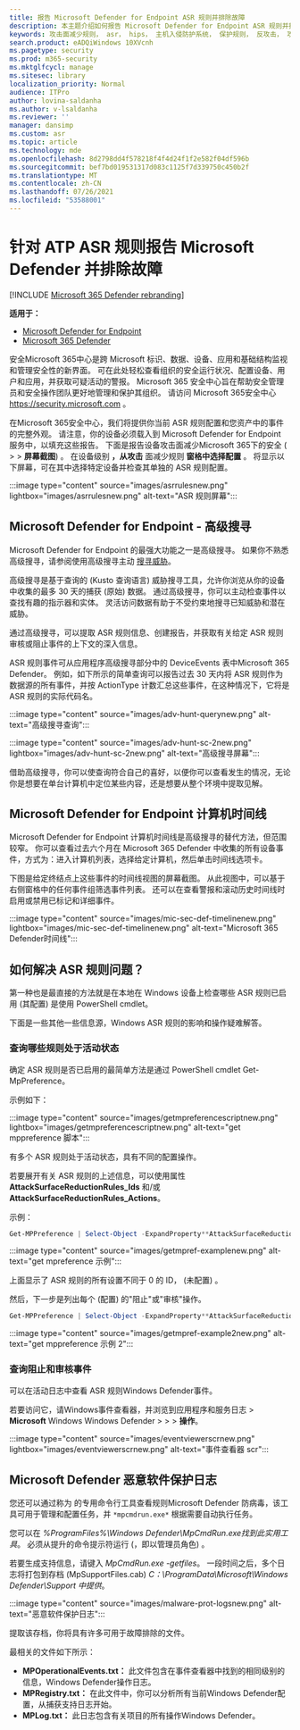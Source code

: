```yaml
---
title: 报告 Microsoft Defender for Endpoint ASR 规则并排除故障
description: 本主题介绍如何报告 Microsoft Defender for Endpoint ASR 规则并排除故障
keywords: 攻击面减少规则， asr， hips， 主机入侵防护系统， 保护规则， 反攻击， 攻击， 感染防护， microsoft defender 终结点
search.product: eADQiWindows 10XVcnh
ms.pagetype: security
ms.prod: m365-security
ms.mktglfcycl: manage
ms.sitesec: library
localization_priority: Normal
audience: ITPro
author: lovina-saldanha
ms.author: v-lsaldanha
ms.reviewer: ''
manager: dansimp
ms.custom: asr
ms.topic: article
ms.technology: mde
ms.openlocfilehash: 8d2798dd4f578218f4f4d24f1f2e582f04df596b
ms.sourcegitcommit: bef7bd019531317d083c1125f7d339750c450b2f
ms.translationtype: MT
ms.contentlocale: zh-CN
ms.lasthandoff: 07/26/2021
ms.locfileid: "53588001"
---
```

# <a name="report-and-troubleshoot-microsoft-defender-for-atp-asr-rules"></a>针对 ATP ASR 规则报告 Microsoft Defender 并排除故障

[!INCLUDE [Microsoft 365 Defender rebranding](../../includes/microsoft-defender.md)]

**适用于：**

- [Microsoft Defender for Endpoint](https://go.microsoft.com/fwlink/?linkid=2154037)
- [Microsoft 365 Defender](https://go.microsoft.com/fwlink/?linkid=2118804)

安全Microsoft 365中心是跨 Microsoft 标识、数据、设备、应用和基础结构监视和管理安全性的新界面。 可在此处轻松查看组织的安全运行状况、配置设备、用户和应用，并获取可疑活动的警报。 Microsoft 365 安全中心旨在帮助安全管理员和安全操作团队更好地管理和保护其组织。 请访问 Microsoft 365安全中心 <https://security.microsoft.com> 。

在Microsoft 365安全中心，我们将提供你当前 ASR 规则配置和您资产中的事件的完整外观。 请注意，你的设备必须载入到 Microsoft Defender for Endpoint 服务中，以填充这些报告。
下面是报告设备攻击面减少Microsoft 365下的安全 ( \>  \> **屏幕截图**) 。 在设备级别 **，从攻击** 面减少规则 **窗格中选择配置** 。 将显示以下屏幕，可在其中选择特定设备并检查其单独的 ASR 规则配置。

:::image type="content" source="images/asrrulesnew.png" lightbox="images/asrrulesnew.png" alt-text="ASR 规则屏幕":::

## <a name="microsoft-defender-for-endpoint---advanced-hunting"></a>Microsoft Defender for Endpoint - 高级搜寻

Microsoft Defender for Endpoint 的最强大功能之一是高级搜寻。 如果你不熟悉高级搜寻，请参阅使用高级搜寻主动 [搜寻威胁](advanced-hunting-overview.md)。

高级搜寻是基于查询的 (Kusto 查询语言) 威胁搜寻工具，允许你浏览从你的设备中收集的最多 30 天的捕获 (原始) 数据。 通过高级搜寻，你可以主动检查事件以查找有趣的指示器和实体。 灵活访问数据有助于不受约束地搜寻已知威胁和潜在威胁。

通过高级搜寻，可以提取 ASR 规则信息、创建报告，并获取有关给定 ASR 规则审核或阻止事件的上下文的深入信息。

ASR 规则事件可从应用程序高级搜寻部分中的 DeviceEvents 表中Microsoft 365 Defender。 例如，如下所示的简单查询可以报告过去 30 天内将 ASR 规则作为数据源的所有事件，并按 ActionType 计数汇总这些事件，在这种情况下，它将是 ASR 规则的实际代码名。

:::image type="content" source="images/adv-hunt-querynew.png" alt-text="高级搜寻查询":::

:::image type="content" source="images/adv-hunt-sc-2new.png" lightbox="images/adv-hunt-sc-2new.png" alt-text="高级搜寻屏幕":::

借助高级搜寻，你可以使查询符合自己的喜好，以便你可以查看发生的情况，无论你是想要在单台计算机中定位某些内容，还是想要从整个环境中提取见解。

## <a name="microsoft-defender-for-endpoint-machine-timeline"></a>Microsoft Defender for Endpoint 计算机时间线

Microsoft Defender for Endpoint 计算机时间线是高级搜寻的替代方法，但范围较窄。 你可以查看过去六个月在 Microsoft 365 Defender 中收集的所有设备事件，方式为：进入计算机列表，选择给定计算机，然后单击时间线选项卡。

下图是给定终结点上这些事件的时间线视图的屏幕截图。  从此视图中，可以基于右侧窗格中的任何事件组筛选事件列表。 还可以在查看警报和滚动历史时间线时启用或禁用已标记和详细事件。

:::image type="content" source="images/mic-sec-def-timelinenew.png" lightbox="images/mic-sec-def-timelinenew.png" alt-text="Microsoft 365 Defender时间线":::

## <a name="how-to-troubleshoot-asr-rules"></a>如何解决 ASR 规则问题？

第一种也是最直接的方法就是在本地在 Windows 设备上检查哪些 ASR 规则已启用 (其配置) 是使用 PowerShell cmdlet。

下面是一些其他一些信息源，Windows ASR 规则的影响和操作疑难解答。

### <a name="querying-which-rules-are-active"></a>查询哪些规则处于活动状态

确定 ASR 规则是否已启用的最简单方法是通过 PowerShell cmdlet Get-MpPreference。

示例如下：

:::image type="content" source="images/getmpreferencescriptnew.png" lightbox="images/getmpreferencescriptnew.png" alt-text="get mppreference 脚本":::

有多个 ASR 规则处于活动状态，具有不同的配置操作。

若要展开有关 ASR 规则的上述信息，可以使用属性 **AttackSurfaceReductionRules_Ids** 和/或 **AttackSurfaceReductionRules_Actions**。

示例：

```powershell
Get-MPPreference | Select-Object -ExpandProperty**AttackSurfaceReductionRules_Ids
```

:::image type="content" source="images/getmpref-examplenew.png" alt-text="get mpreference 示例":::

上面显示了 ASR 规则的所有设置不同于 0 的 ID， (未配置) 。

然后，下一步是列出每个 (配置) 的"阻止"或"审核"操作。

```powershell
Get-MPPreference | Select-Object -ExpandProperty**AttackSurfaceReductionRules_Actions
```

:::image type="content" source="images/getmpref-example2new.png" alt-text="get mppreference 示例 2":::

### <a name="querying-blocking-and-auditing-events"></a>查询阻止和审核事件

可以在活动日志中查看 ASR 规则Windows Defender事件。

若要访问它，请Windows事件查看器，并浏览到应用程序和服务日志  >  **Microsoft** Windows Windows Defender  >    >    >  **操作**。

:::image type="content" source="images/eventviewerscrnew.png" lightbox="images/eventviewerscrnew.png" alt-text="事件查看器 scr":::

## <a name="microsoft-defender-malware-protection-logs"></a>Microsoft Defender 恶意软件保护日志

您还可以通过称为 的专用命令行工具查看规则Microsoft Defender 防病毒，该工具可用于管理和配置任务，并 `*mpcmdrun.exe*` 根据需要自动执行任务。

您可以在 *%ProgramFiles%\Windows Defender\MpCmdRun.exe找到此实用工具*。 必须从提升的命令提示符运行 (，即以管理员角色) 。

若要生成支持信息，请键入 *MpCmdRun.exe -getfiles*。 一段时间之后，多个日志将打包到存档 (MpSupportFiles.cab) *C：\ProgramData\Microsoft\Windows Defender\Support 中提供*。

:::image type="content" source="images/malware-prot-logsnew.png" alt-text="恶意软件保护日志":::

提取该存档，你将具有许多可用于故障排除的文件。

最相关的文件如下所示：

- **MPOperationalEvents.txt：** 此文件包含在事件查看器中找到的相同级别的信息，Windows Defender操作日志。
- **MPRegistry.txt：** 在此文件中，你可以分析所有当前Windows Defender配置，从捕获支持日志开始。
- **MPLog.txt：** 此日志包含有关项目的所有操作Windows Defender。
